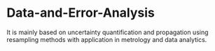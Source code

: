 # Data-and-Error-Analysis
It is mainly based on uncertainty quantification and propagation using resampling methods with application in metrology and data analytics.
